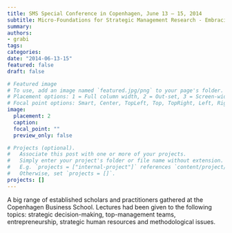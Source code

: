 ```yaml
---
title: SMS Special Conference in Copenhagen, June 13 – 15, 2014
subtitle: Micro-Foundations for Strategic Management Research - Embracing Individuals
summary: 
authors:
- grabi
tags:
categories:
date: "2014-06-13-15"
featured: false
draft: false

# Featured image
# To use, add an image named `featured.jpg/png` to your page's folder.
# Placement options: 1 = Full column width, 2 = Out-set, 3 = Screen-width
# Focal point options: Smart, Center, TopLeft, Top, TopRight, Left, Right, BottomLeft, Bottom, BottomRight
image:
  placement: 2
  caption:
  focal_point: ""
  preview_only: false

# Projects (optional).
#   Associate this post with one or more of your projects.
#   Simply enter your project's folder or file name without extension.
#   E.g. `projects = ["internal-project"]` references `content/project/deep-learning/index.md`.
#   Otherwise, set `projects = []`.
projects: []
---
```


A big range of established scholars and practitioners gathered at the Copenhagen Business School. Lectures had been given to the following topics: strategic decision-making, top-management teams, entrepreneurship, strategic human resources and methodological issues.